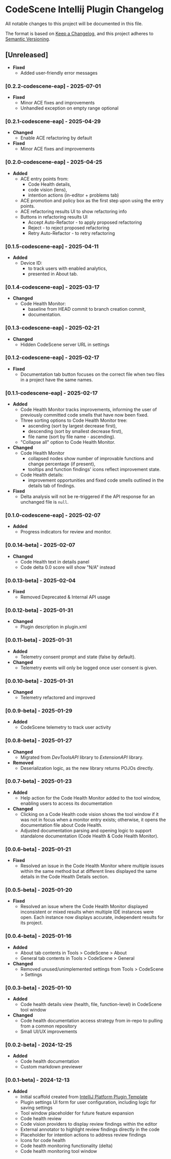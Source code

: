 # CodeScene Intellij Plugin Changelog

All notable changes to this project will be documented in this file.

The format is based on [Keep a Changelog](https://keepachangelog.com/en/1.1.0/),
and this project adheres to [Semantic Versioning](https://semver.org/spec/v2.0.0.html).

## [Unreleased]
- **Fixed**
    - Added user-friendly error messages

### [0.2.2-codescene-eap] - 2025-07-01
- **Fixed**
  - Minor ACE fixes and improvements
  - Unhandled exception on empty range optional

### [0.2.1-codescene-eap] - 2025-04-29
- **Changed**
  - Enable ACE refactoring by default
- **Fixed**
  - Minor ACE fixes and improvements

### [0.2.0-codescene-eap] - 2025-04-25
- **Added**
  - ACE entry points from:
    - Code Health details,
    - code vision (lens),
    - intention actions (in-editor + problems tab)
  - ACE promotion and policy box as the first step upon using the entry points.
  - ACE refactoring results UI to show refactoring info
  - Buttons in refactoring results UI
    - Accept Auto-Refactor - to apply proposed refactoring
    - Reject - to reject proposed refactoring
    - Retry Auto-Refactor - to retry refactoring

### [0.1.5-codescene-eap] - 2025-04-11
- **Added**
  - Device ID:
    - to track users with enabled analytics,
    - presented in About tab.

### [0.1.4-codescene-eap] - 2025-03-17
- **Changed**
  - Code Health Monitor:
    - baseline from HEAD commit to branch creation commit,
    - documentation.

### [0.1.3-codescene-eap] - 2025-02-21
- **Changed**
  - Hidden CodeScene server URL in settings

### [0.1.2-codescene-eap] - 2025-02-17
- **Fixed**
  - Documentation tab button focuses on the correct file when two files in a project have the same names.

### [0.1.1-codescene-eap] - 2025-02-17
- **Added**
  - Code Health Monitor tracks improvements, informing the user of previously committed code smells that have now been fixed.
  - Three sorting options to Code Health Monitor tree:
    - ascending (sort by largest decrease first),
    - descending (sort by smallest decrease first),
    - file name (sort by file name - ascending).
  - "Collapse all" option to Code Health Monitor.
- **Changed**
  - Code Health Monitor
    - collapsed nodes show number of improvable functions and change percentage (if present),
    - tooltips and function findings' icons reflect improvement state.
  - Code Health details:
    - improvement opportunities and fixed code smells outlined in the details tab of findings.
- **Fixed**
  - Delta analysis will not be re-triggered if the API response for an unchanged file is `null`.

### [0.1.0-codescene-eap] - 2025-02-07
- **Added**
  - Progress indicators for review and monitor.

### [0.0.14-beta] - 2025-02-07
- **Changed**
  - Code Health text in details panel
  - Code delta 0.0 score will show "N/A" instead

### [0.0.13-beta] - 2025-02-04
- **Fixed**
  - Removed Deprecated & Internal API usage

### [0.0.12-beta] - 2025-01-31
- **Changed**
  - Plugin description in plugin.xml

### [0.0.11-beta] - 2025-01-31
- **Added**
  - Telemetry consent prompt and state (false by default).
- **Changed**
  - Telemetry events will only be logged once user consent is given.

### [0.0.10-beta] - 2025-01-31
- **Changed**
  - Telemetry refactored and improved

### [0.0.9-beta] - 2025-01-29
- **Added**
  - CodeScene telemetry to track user activity

### [0.0.8-beta] - 2025-01-27
- **Changed**
  - Migrated from *DevToolsAPI* library to *ExtensionAPI* library.
- **Removed**
  - Deserialization logic, as the new library returns POJOs directly.

### [0.0.7-beta] - 2025-01-23
- **Added**
  - Help action for the Code Health Monitor added to the tool window, enabling users to access its documentation
- **Changed**
  - Clicking on a Code Health code vision shows the tool window if it was not in focus when a monitor entry exists; otherwise, it opens the documentation file about Code Health. 
  - Adjusted documentation parsing and opening logic to support standalone documentation (Code Health & Code Health Monitor).

### [0.0.6-beta] - 2025-01-21
- **Fixed**
  - Resolved an issue in the Code Health Monitor where multiple issues within the same method but at different lines displayed the same details in the Code Health Details section.

### [0.0.5-beta] - 2025-01-20
- **Fixed**
  - Resolved an issue where the Code Health Monitor displayed inconsistent or mixed results when multiple IDE instances were open. Each instance now displays accurate, independent results for its project.

### [0.0.4-beta] - 2025-01-16
- **Added**
  - About tab contents in Tools > CodeScene > About
  - General tab contents in Tools > CodeScene > General
- **Changed**
  - Removed unused/unimplemented settings from Tools > CodeScene > Settings

### [0.0.3-beta] - 2025-01-10
- **Added**
  - Code health details view (health, file, function-level) in CodeScene tool window
- **Changed**
  - Code health documentation access strategy from in-repo to pulling from a common repository
  - Small UI/UX improvements

### [0.0.2-beta] - 2024-12-25
- **Added**
  - Code health documentation
  - Custom markdown previewer

### [0.0.1-beta] - 2024-12-13
- **Added**
  - Initial scaffold created from [IntelliJ Platform Plugin Template](https://github.com/JetBrains/intellij-platform-plugin-template)
  - Plugin settings UI form for user configuration, including logic for saving settings
  - Tool window placeholder for future feature expansion
  - Code health review
  - Code vision providers to display review findings within the editor
  - External annotator to highlight review findings directly in the code
  - Placeholder for intention actions to address review findings
  - Icons for code health
  - Code health monitoring functionality (delta)
  - Code health monitoring tool window